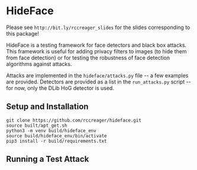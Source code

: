 # HideFace 

Please see `http://bit.ly/rccreager_slides` for the slides corresponding to this package!

HideFace is a testing framework for face detectors and black box attacks.
This framework is useful for adding privacy filters to images (to hide them from face detection) or for testing the robustness of face detection algorithms against attacks.

Attacks are implemented in the `hideface/attacks.py` file -- a few examples are provided.
Detectors are provided as a list in the `run_attacks.py` script -- for now, only the DLib HoG detector is used. 

## Setup and Installation

    git clone https://github.com/rccreager/hideface.git
    source built/apt_get.sh
    python3 -m venv build/hideface_env
    source build/hideface_env/bin/activate
    pip3 install -r build/requirements.txt

## Running a Test Attack  



